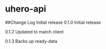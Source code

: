 # uhero-api

##Change Log
Initial release
0.1.0 Initial release

0.1.2 Updated to match client

0.1.3 Backs up ready-data
